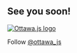 
## See you soon!

[![Ottawa.js logo](../../img/ottawajs.png)](http://www.meetup.com/Ottawa-JavaScript/)

Follow [@ottawa_js](http://www.twitter.com/ottawa_js)
